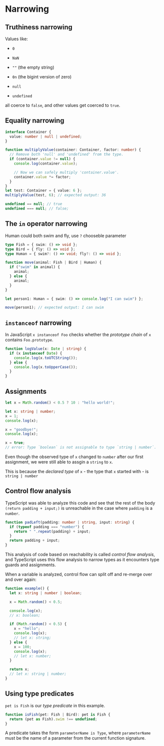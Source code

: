 # Narrowing

## Truthiness narrowing

Values like:

- `0`

- `NaN`

- `""` (the empty string)

- `0n` (the bigint version of zero)

- `null`

- `undefined`

all coerce to `false`, and other values get coerced to `true`.

## Equality narrowing

```ts
interface Container {
  value: number | null | undefined;
}

function multiplyValue(container: Container, factor: number) {
  // Remove both 'null' and 'undefined' from the type.
  if (container.value != null) {
    console.log(container.value);

    // Now we can safely multiply 'container.value'.
    container.value *= factor;
  }
}
let test: Container = { value: 6 };
multiplyValue(test, 6); // expected output: 36
```

```js
undefined == null; // true
undefined === null; // false;
```

## The `in` operator narrowing

Human could both swim and fly, use `?` chooseble parameter

```ts
type Fish = { swim: () => void };
type Bird = { fly: () => void };
type Human = { swim?: () => void; fly?: () => void };

function move(animal: Fish | Bird | Human) {
  if ("swim" in animal) {
    animal;
  } else {
    animal;
  }
}

let person1: Human = { swim: () => console.log("I can swim") };

move(person1); // expected output: I can swim
```

## `instanceof` narrowing

In JavaScript `x instanceof Foo` checks whether the _prototype chain_ of `x` contains `Foo.prototype`.

```ts
function logValue(x: Date | string) {
  if (x instanceof Date) {
    console.log(x.toUTCString());
  } else {
    console.log(x.toUpperCase());
  }
}
```

## Assignments

```ts
let x = Math.random() < 0.5 ? 10 : "hello world!";

let x: string | number;
x = 1;
console.log(x);

x = "goodbye!";
console.log(x);

x = true;
// error: Type `boolean` is not assignable to type `string | number`.
```

Even though the observed type of `x` changed to `number` after our first assignment, we were still able to assgin a `string` to `x`.

This is because the _declared type_ of `x` - the type that `x` started with - is `string | number`

## Control flow analysis

TypeScript was able to analyze this code and see that the rest of the body `(return padding + input;)` is unreachable in the case where `padding` is a `number`.

```ts
function padLeft(padding: number | string, input: string) {
  if (typeof padding === "number") {
    return " ".repeat(padding) + input;
  }
  return padding + input;
}
```

This analysis of code based on reachability is called _control flow analysis_, and TypeScript uses this flow analysis to narrow types as it encounters type guards and assignments.

When a variable is analyzed, control flow can split off and re-merge over and over again:

```ts
function example() {
  let x: string | number | boolean;

  x = Math.random() < 0.5;

  console.log(x);
  // x: boolean;

  if (Math.random() < 0.5) {
    x = "hello";
    console.log(x);
    // let x: string;
  } else {
    x = 100;
    console.log(x);
    // let x: number;
  }

  return x;
  // let x: string | number;
}
```

## Using type predicates

`pet is Fish` is our _type predicate_ in this example.

```ts
function isFish(pet: Fish | Bird): pet is Fish {
  return (pet as Fish).swim !== undefined;
}
```

A predicate takes the form `parameterName is Type`, where `parameterName` must be the name of a parameter from the current function signature.
